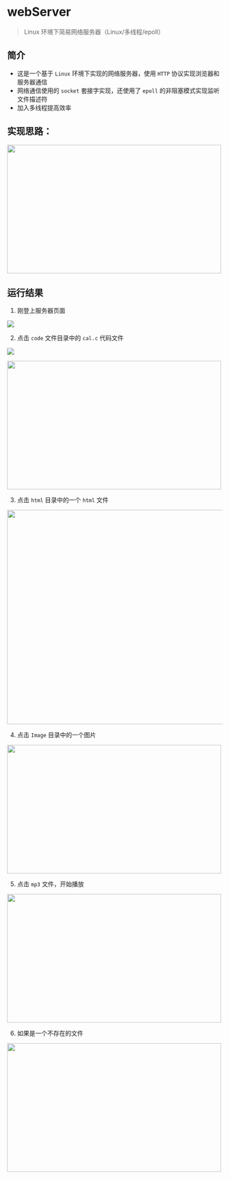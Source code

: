 # webServer

> Linux 环境下简易网络服务器（Linux/多线程/epoll）

## 简介

- 这是一个基于 `Linux` 环境下实现的网络服务器，使用 `HTTP` 协议实现浏览器和服务器通信
- 网络通信使用的 `socket` 套接字实现，还使用了 `epoll` 的非阻塞模式实现监听文件描述符
- 加入多线程提高效率

## 实现思路：

<img src="https://bu.dusays.com/2024/09/24/66f2abd5e25f4.png" height=300px, width=500px></img>

## 运行结果

1. 刚登上服务器页面


<img src="https://bu.dusays.com/2024/09/25/66f3b53ae0fd3.png"></img>

2. 点击 `code` 文件目录中的 ` cal.c ` 代码文件


<img src="https://bu.dusays.com/2024/09/25/66f3b53feffc2.png"></img>

<img src="https://bu.dusays.com/2024/09/25/66f3b54524b44.png" height=300px, width=500px></img>

3. 点击 `html` 目录中的一个 `html` 文件

<img src="https://bu.dusays.com/2024/09/24/66f2b44b0ff54.png" height=500px, width=600px></img>



4. 点击 `Image` 目录中的一个图片

<img src="https://bu.dusays.com/2024/09/24/66f2b45152c2c.png" height=300px, width=500px></img>


5. 点击 `mp3` 文件，开始播放

<img src="https://bu.dusays.com/2024/09/24/66f2b4564f1e0.png" height=300px, width=500px></img>


6. 如果是一个不存在的文件

<img src="https://bu.dusays.com/2024/09/25/66f3b551f2cf6.png" height=300px, width=500px></img>
